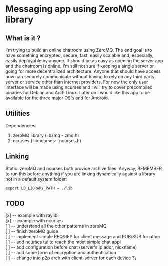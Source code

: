 # Messaging app using ZeroMQ library

## What is it ?

I'm trying to build an online chatroom using ZeroMQ. The end goal is to have something encrypted, secure, fast, easily scalable and, especially, easily deployable by anyone. It should be as easy as opening the server app and the chatroom is online. I'm still not sure if keeping a single server or going for more decentralized architecture. Anyone that should have access now can securely communicate without having to rely on any third party server or service other than internet providers.
For now the only user interface will be made using ncurses and I will try to cover precompiled binaries for Debian and Arch Linux. Later on I would like this app to be available for the three major OS's and for Android.

## Utilities

Dependencies: 
1. zeroMQ library (libzmq - zmq.h)
2. ncurses ( libncurses - ncurses.h)

## Linking

Static: zeroMQ and ncurses both provide archive files.
Anyway, REMEMBER to run this before anything if you are linking dynamically
against a library not in a default system folder:
```
export LD_LIBRARY_PATH = ./lib
```

## TODO

[x] -- example with raylib\
[x] -- example with ncurses\
[ ] -- understand all the other patterns in zeroMQ\
[ ] -- finish zeroMQ guide\
[ ] -- implement simple REQ/REP for client message and PUB/SUB for other\
[ ] -- add ncurses tui to reach the most simple chat appl\
[ ] -- add configuration before chat (server's ip addr, nickname)\
[ ] -- add some form of encryption and authentication\
[ ] -- change into p2p arch with client-server for each device ?\
